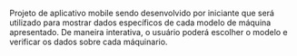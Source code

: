 Projeto de aplicativo mobile sendo desenvolvido por iniciante que será utilizado para mostrar dados específicos de cada modelo de máquina apresentado. De maneira interativa, o usuário poderá escolher o modelo e verificar os dados sobre cada máquinario. 
